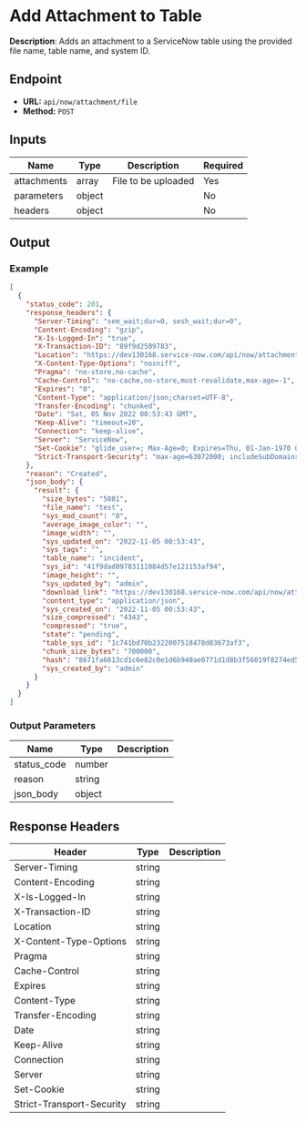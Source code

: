 # Add Attachment to Table

**Description**: Adds an attachment to a ServiceNow table using the provided file name, table name, and system ID.

## Endpoint

- **URL:** `api/now/attachment/file`
- **Method:** `POST`
## Inputs

| Name | Type | Description | Required |
|------|------|-------------|----------|
| attachments | array | File to be uploaded | Yes |
| parameters | object |  | No |
| headers | object |  | No |
## Output

### Example

```json
[
  {
    "status_code": 201,
    "response_headers": {
      "Server-Timing": "sem_wait;dur=0, sesh_wait;dur=0",
      "Content-Encoding": "gzip",
      "X-Is-Logged-In": "true",
      "X-Transaction-ID": "89f9d2509783",
      "Location": "https://dev130168.service-now.com/api/now/attachment/41f9dad09783111084d57e121153af94/file",
      "X-Content-Type-Options": "nosniff",
      "Pragma": "no-store,no-cache",
      "Cache-Control": "no-cache,no-store,must-revalidate,max-age=-1",
      "Expires": "0",
      "Content-Type": "application/json;charset=UTF-8",
      "Transfer-Encoding": "chunked",
      "Date": "Sat, 05 Nov 2022 00:53:43 GMT",
      "Keep-Alive": "timeout=20",
      "Connection": "keep-alive",
      "Server": "ServiceNow",
      "Set-Cookie": "glide_user=; Max-Age=0; Expires=Thu, 01-Jan-1970 00:00:10 GMT; Path=/; HttpOnly; SameSite=None; Secure, glide_user_session=; Max-Age=0; Expires=Thu, 01-Jan-1970 00:00:10 GMT; Path=/; HttpOnly; SameSite=None; Secure, glide_user_route=glide.f6d1c4085a807931391acf9b7192b09e; Max-Age=2147483647; Expires=Thu, 23-Nov-2090 04:07:50 GMT; Path=/; HttpOnly; SameSite=None; Secure, glide_session_store=09F91ADC9743111084D57E121153AFDE; Max-Age=1800; Expires=Sat, 05-Nov-2022 01:23:43 GMT; Path=/; HttpOnly; SameSite=None; Secure",
      "Strict-Transport-Security": "max-age=63072000; includeSubDomains"
    },
    "reason": "Created",
    "json_body": {
      "result": {
        "size_bytes": "5881",
        "file_name": "test",
        "sys_mod_count": "0",
        "average_image_color": "",
        "image_width": "",
        "sys_updated_on": "2022-11-05 00:53:43",
        "sys_tags": "",
        "table_name": "incident",
        "sys_id": "41f9dad09783111084d57e121153af94",
        "image_height": "",
        "sys_updated_by": "admin",
        "download_link": "https://dev130168.service-now.com/api/now/attachment/41f9dad09783111084d57e121153af94/file",
        "content_type": "application/json",
        "sys_created_on": "2022-11-05 00:53:43",
        "size_compressed": "4343",
        "compressed": "true",
        "state": "pending",
        "table_sys_id": "1c741bd70b2322007518478d83673af3",
        "chunk_size_bytes": "700000",
        "hash": "8671fa6613cd1c6e82c0e1d6b940ae0771d1d8b3f56019f8274ed501407ffc2a",
        "sys_created_by": "admin"
      }
    }
  }
]
```
### Output Parameters

| Name | Type | Description |
|------|------|-------------|
| status_code | number |  |
| reason | string |  |
| json_body | object |  |
## Response Headers

| Header | Type | Description |
|--------|------|-------------|
| Server-Timing | string |  |
| Content-Encoding | string |  |
| X-Is-Logged-In | string |  |
| X-Transaction-ID | string |  |
| Location | string |  |
| X-Content-Type-Options | string |  |
| Pragma | string |  |
| Cache-Control | string |  |
| Expires | string |  |
| Content-Type | string |  |
| Transfer-Encoding | string |  |
| Date | string |  |
| Keep-Alive | string |  |
| Connection | string |  |
| Server | string |  |
| Set-Cookie | string |  |
| Strict-Transport-Security | string |  |